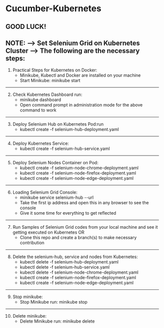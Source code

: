 # Cucumber-Kubernetes

GOOD LUCK!
------------------------------------------------------------------
NOTE: 
--> Set Selenium Grid on Kubernetes Cluster
--> The following are the necessary steps:
-----------------------------------------------------------------

1. Practical Steps for Kubernetes on Docker:
	- Minikube, Kubectl and Docker are installed on your machine
	- Start Minikube: minikube start
----------------------------------------------------------------------------

2. Check Kubernetes Dashboard run: 
	- minikube dashboard 
	- Open command prompt in administration mode for the above command to work
--------------------------------------------------------------------------

3. Deploy Selenium Hub on Kubernetes Pod:run
	- kubectl create -f selenium-hub-deployment.yaml
----------------------------------------------------------------------------

4. Deploy Kubernetes Service:
	- kubectl create -f selenium-hub-service.yaml
----------------------------------------------------------------------------

5. Deploy Selenium Nodes Container on Pod:
	- kubectl create -f selenium-node-chrome-deployment.yaml
	- kubectl create -f selenium-node-firefox-deployment.yaml
	- kubectl create -f selenium-node-edge-deployment.yaml
----------------------------------------------------------------------------

6. Loading Selenium Grid Console:
	- minikube service selenium-hub --url
	- Take the first ip address and open this in any browser to see the console
	- Give it some time for everything to get reflected
------------------------------------------------------------------------------

7. Run Samples of Selenium Grid codes from your local machine and see it getting executed on Kubernetes OR
   - Clone this repo and create a branch(s) to make necessary contribution
------------------------------------------------------------------------------

8. Delete the selenium-hub, service and nodes from Kubernetes:
	- kubectl delete -f selenium-hub-deployment.yaml
	- kubectl delete -f selenium-hub-service.yaml
	- kubectl delete -f selenium-node-chrome-deployment.yaml
	- kubectl create -f selenium-node-firefox-deployment.yaml
	- kubectl create -f selenium-node-edge-deployment.yaml
--------------------------------------------------------------------------------

9. Stop minikube:
	- Stop Minikube run: minikube stop
--------------------------------------------------------------------------------

10. Delete minikube:
	- Delete Minikube run: minikube delete

